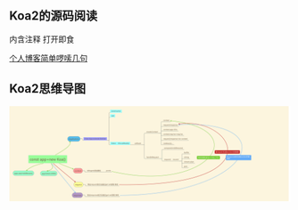 ## Koa2的源码阅读

内含注释 打开即食

[个人博客简单啰嗦几句](http://yupengfei.cn/2018/05/11/koa2%E6%BA%90%E7%A0%81%E9%98%85%E8%AF%BB/#more)

## Koa2思维导图
![](./koa02.png)
